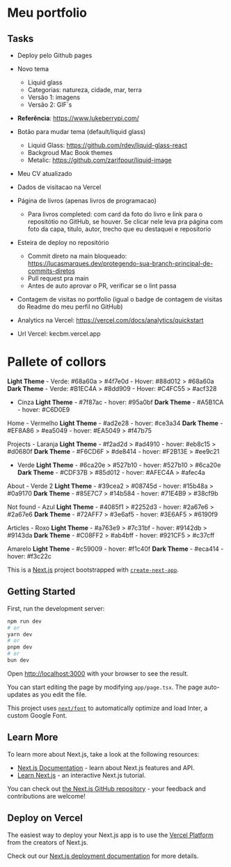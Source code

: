 # Meu portfolio

## Tasks

- Deploy pelo Github pages

- Novo tema
    - Liquid glass
    - Categorias: natureza, cidade, mar, terra
    - Versão 1: imagens
    - Versão 2: GIF`s

- **Referência**: https://www.lukeberrypi.com/
- Botão para mudar tema (default/liquid glass)
    - Liquid Glass: https://github.com/rdev/liquid-glass-react
    - Backgroud Mac Book themes
    - Metalic: https://github.com/zarifpour/liquid-image
- Meu CV atualizado
- Dados de visitacao na Vercel
- Página de livros (apenas livros de programacao)
   - Para livros completed: com card da foto do livro e link para o repositótio no GitHub, se houver. Se clicar nele leva pra página com foto da capa, titulo, autor, trecho que eu destaquei e repositorio
- Esteira de deploy no repositório
    - Commit direto na main bloqueado: https://lucasmarques.dev/protegendo-sua-branch-principal-de-commits-diretos
    - Pull request pra main
    - Antes de auto aprovar o PR, verificar se o lint passa
- Contagem de visitas no portfolio (igual o badge de contagem de visitas do Readme do meu perfil no GitHub)

- Analytics na Vercel: https://vercel.com/docs/analytics/quickstart

- Url Vercel: kecbm.vercel.app

# Pallete of collors

**Light Theme**
    - Verde: #68a60a > #4f7e0d
    - Hover: #88d012 > #68a60a
**Dark Theme**
    - Verde: #B1EC4A > #8dd909
    - Hover: #C4FC55 > #acf328

- Cinza
    **Light Theme**
        - #7f87ac
        - hover: #95a0bf
    **Dark Theme**
        - #A5B1CA
        - hover: #C6D0E9

Home
    - Vermelho
        **Light Theme**
            - #ad2e28
            - hover: #ce3a34
        **Dark Theme**
            - #EF8A86 > #ea5049
            - hover: #EA5049 > #f47b75

Projects
    - Laranja
        **Light Theme**
            - #f2ad2d > #ad4910
            - hover: #eb8c15 > #d0680f
        **Dark Theme**
            - #F6CD6F > #de8414
            - hover: #F2B13E > #ee9c21

- Verde
    **Light Theme**
        - #6ca20e > #527b10
        - hover: #527b10 > #6ca20e
    **Dark Theme**
        - #CDF37B > #85d012
        - hover: #AFEC4A > #afec4a

About
    - Verde 2
        **Light Theme**
            - #39cea2 > #08745d
            - hover: #15b48a > #0a9170
        **Dark Theme**
            - #85E7C7 > #14b584
            - hover: #71E4B9 > #38cf9b

Not found
    - Azul
        **Light Theme**
        - #4085f1 > #2252d3
        - hover: #2a67e6 > #2a67e6
        **Dark Theme**
        - #72AFF7 > #3e6af5
        - hover: #3E6AF5 > #6190f9

Articles
    - Roxo
        **Light Theme**
        - #a763e9 > #7c31bf
        - hover: #9142db > #9143da
        **Dark Theme**
        - #C08FF2 > #ab4bff
        - hover: #921CF5 > #c37cff


Amarelo
    **Light Theme**
    - #c59009
    - hover: #f1c40f
    **Dark Theme**
    - #eca414
    - hover: #f3c22c

This is a [Next.js](https://nextjs.org/) project bootstrapped with [`create-next-app`](https://github.com/vercel/next.js/tree/canary/packages/create-next-app).

## Getting Started

First, run the development server:

```bash
npm run dev
# or
yarn dev
# or
pnpm dev
# or
bun dev
```

Open [http://localhost:3000](http://localhost:3000) with your browser to see the result.

You can start editing the page by modifying `app/page.tsx`. The page auto-updates as you edit the file.

This project uses [`next/font`](https://nextjs.org/docs/basic-features/font-optimization) to automatically optimize and load Inter, a custom Google Font.

## Learn More

To learn more about Next.js, take a look at the following resources:

- [Next.js Documentation](https://nextjs.org/docs) - learn about Next.js features and API.
- [Learn Next.js](https://nextjs.org/learn) - an interactive Next.js tutorial.

You can check out [the Next.js GitHub repository](https://github.com/vercel/next.js/) - your feedback and contributions are welcome!

## Deploy on Vercel

The easiest way to deploy your Next.js app is to use the [Vercel Platform](https://vercel.com/new?utm_medium=default-template&filter=next.js&utm_source=create-next-app&utm_campaign=create-next-app-readme) from the creators of Next.js.

Check out our [Next.js deployment documentation](https://nextjs.org/docs/deployment) for more details.
